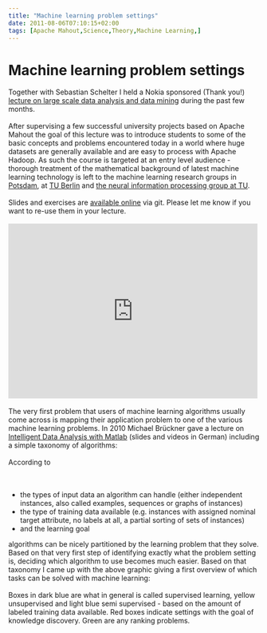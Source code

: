 ```yaml
---
title: "Machine learning problem settings"
date: 2011-08-06T07:10:15+02:00
tags: [Apache Mahout,Science,Theory,Machine Learning,]
---
```


# Machine learning problem settings


Together with Sebastian Schelter I held a Nokia sponsored (Thank you!) <a 
href="http://lsf.tubit.tu-berlin.de/qisserver/servlet/de.his.servlet.RequestDispatcherServlet?state=verpublish&status=in
it&vmfile=no&publishid=116540&moduleCall=webInfo&publishConfFile=webInfo&publishSubDir=veranstaltung">lecture on large 
scale data analysis and data mining</a> during the past few months. <br><br>After supervising a few successful 
university projects based on Apache Mahout the goal of this lecture was to introduce students to some of the basic 
concepts and problems encountered today in a world where huge datasets are generally available and are easy to process 
with Apache Hadoop. As such the course is targeted at an entry level audience - thorough treatment of the mathematical 
background of latest machine learning technology is left to the machine learning research groups in <a 
href="http://www.cs.uni-potsdam.de/~scheffer/">Potsdam</a>, at <a 
href="http://www.ml.tu-berlin.de/menue/machine_learning/">TU Berlin</a> and <a href="http://www.ni.tu-berlin.de/">the 
neural information processing group at TU</a>.<br><br>Slides and exercises are <a 
href="https://github.com/MaineC/aim3-tu-berlin">available online</a> via git. Please let me know if you want to re-use 
them in your lecture.<br><br><iframe width="500" height="350" frameborder="0" scrolling="no" marginheight="0" 
marginwidth="0" src="http://www.piritiles.com/map/6146433?embed=1"></iframe><br><br>The very first problem that users 
of machine learning algorithms usually come across is mapping their application problem to one of the various machine 
learning problems. In 2010 Michael Brückner gave a lecture on <a 
href="http://www.cs.uni-potsdam.de/ml/teaching/ws10/ida.html">Intelligent Data Analysis with Matlab</a> (slides and 
videos in German) including a simple taxonomy of algorithms:<br><br>According to <br><br><ul><br><li>the types of input 
data an algorithm can handle (either independent instances, also called examples, sequences or graphs of 
instances)<br><li>the type of training data available (e.g. instances with assigned nominal target attribute, no labels 
at all, a partial sorting of sets of instances)<br><li>and the learning goal<br></ul> algorithms can be nicely 
partitioned by the learning problem that they solve. Based on that very first step of identifying exactly what the 
problem setting is, deciding which algorithm to use becomes much easier. Based on that taxonomy I came up with the 
above graphic giving a first overview of which tasks can be solved with machine learning:<br><br>Boxes in dark blue are 
what in general is called supervised learning, yellow unsupervised and light blue semi supervised - based on the amount 
of labeled training data available. Red boxes indicate settings with the goal of knowledge discovery. Green are any 
ranking problems.<br>
